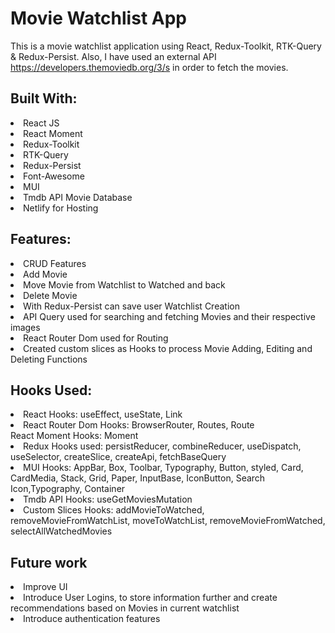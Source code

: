 # Movie Watchlist App
This is a movie watchlist application using React, Redux-Toolkit, RTK-Query & Redux-Persist. Also, I have used an external API https://developers.themoviedb.org/3/s in order to fetch the movies. 

<h2>Built With:</h2>
<li>React JS</li>
<li>React Moment</li>
<li>Redux-Toolkit</li>
<li>RTK-Query</li>
<li>Redux-Persist</li>
<li>Font-Awesome</li>
<li>MUI</li>
<li>Tmdb API Movie Database</li>
<li>Netlify for Hosting</li>

<h2>Features:</h2>
<li>CRUD Features</li>
<li>Add Movie</li>
<li>Move Movie from Watchlist to Watched and back</li>
<li>Delete Movie</li>
<li>With Redux-Persist can save user Watchlist Creation</li>
<li>API Query used for searching and fetching Movies and their respective images</li>
<li>React Router Dom used for Routing</li>
<li>Created custom slices as Hooks to process Movie Adding, Editing and Deleting Functions</li>

<h2>Hooks Used:</h2>
<li>React Hooks: useEffect, useState, Link</li>
<li>React Router Dom Hooks: BrowserRouter, Routes, Route</li
<li>React Moment Hooks: Moment</li>
<li>Redux Hooks used: persistReducer, combineReducer, useDispatch, useSelector, createSlice, createApi, fetchBaseQuery</li>
<li>MUI Hooks: AppBar, Box, Toolbar, Typography, Button, styled, Card, CardMedia, Stack, Grid, Paper, InputBase, IconButton, Search Icon,Typography, Container </li>
<li>Tmdb API Hooks: useGetMoviesMutation </li>
<li>Custom Slices Hooks: addMovieToWatched, removeMovieFromWatchList, moveToWatchList, removeMovieFromWatched, selectAllWatchedMovies</li>

<h2>Future work</h2>
<li>Improve UI</li>
<li>Introduce User Logins, to store information further and create recommendations based on Movies in current watchlist</li>
<li>Introduce authentication features</li>
